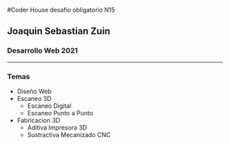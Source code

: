
#Coder House desafio obligatorio N15
## Joaquin Sebastian Zuin
### Desarrollo Web 2021


------------
### Temas

- Diseño Web
- Escaneo 3D
  - Escaneo Digital
  - Escaneo Punto a Punto
- Fabricacion 3D
    - Aditiva Impresora 3D
    - Sustractiva Mecanizado CNC 